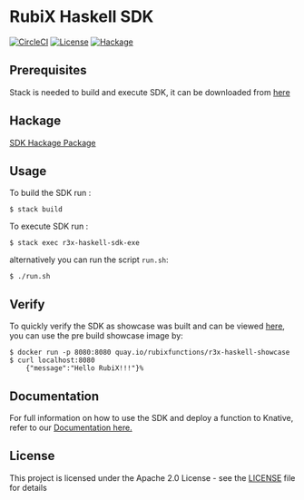 # RubiX Haskell SDK

[![CircleCI](https://circleci.com/gh/rubixFunctions/r3x-haskell-sdk.svg?style=svg)](https://circleci.com/gh/rubixFunctions/r3x-haskell-sdk)
[![License](https://img.shields.io/badge/-Apache%202.0-blue.svg)](https://opensource.org/s/Apache-2.0)
[![Hackage](https://img.shields.io/hackage/v/:packageName.svg)](http://hackage.haskell.org/package/r3x-haskell-sdk)


## Prerequisites
Stack is needed to build and execute SDK, it can be downloaded from [here](https://www.haskell.org/downloads/)

## Hackage 
[SDK Hackage Package](http://hackage.haskell.org/package/r3x-haskell-sdk)

## Usage
To build the SDK run :
```
$ stack build
```
To execute SDK run :
```
$ stack exec r3x-haskell-sdk-exe
```
alternatively you can run the script `run.sh`:
```
$ ./run.sh
```

## Verify
To quickly verify the SDK as showcase was built and can be viewed [here](https://github.com/rubixFunctions/r3x-docs/tree/master/samples/r3x-haskell-showcase), you can use the pre build showcase image by:
```
$ docker run -p 8080:8080 quay.io/rubixfunctions/r3x-haskell-showcase
$ curl localhost:8080
    {"message":"Hello RubiX!!!"}%
```

## Documentation
For full information on how to use the SDK and deploy a function to Knative, refer to our [Documentation here.](https://github.com/rubixFunctions/r3x-docs/blob/master/README.md)

## License
This project is licensed under the Apache 2.0 License - see the [LICENSE](LICENSE) file for details